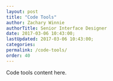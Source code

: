 ```yaml
---
layout: post
title: "Code Tools"
author: Zachary Winnie
authorTitle: Senior Interface Designer
date: 2017-03-06 10:43:00;
lastUpdated: 2017-03-06 10:43:00;
categories: 
permalink: /code-tools/
order: 40
---
```

Code tools content here.